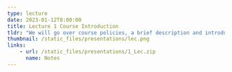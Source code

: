 ```yaml
---
type: lecture
date: 2023-01-12T8:00:00
title: Lecture 1 Course Introduction
tldr: "We will go over course policies, a brief description and introduction"
thumbnail: /static_files/presentations/lec.png
links: 
    - url: /static_files/presentations/1_Lec.zip
      name: Notes
---
```

<!--
**Suggested Readings:**
- [Readings 1](http://example.com)
- [Readings 2](http://example.com)-->

